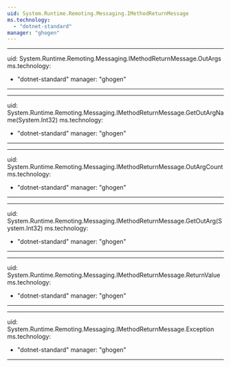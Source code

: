```yaml
---
uid: System.Runtime.Remoting.Messaging.IMethodReturnMessage
ms.technology: 
  - "dotnet-standard"
manager: "ghogen"
---
```


---
uid: System.Runtime.Remoting.Messaging.IMethodReturnMessage.OutArgs
ms.technology: 
  - "dotnet-standard"
manager: "ghogen"
---

---
uid: System.Runtime.Remoting.Messaging.IMethodReturnMessage.GetOutArgName(System.Int32)
ms.technology: 
  - "dotnet-standard"
manager: "ghogen"
---

---
uid: System.Runtime.Remoting.Messaging.IMethodReturnMessage.OutArgCount
ms.technology: 
  - "dotnet-standard"
manager: "ghogen"
---

---
uid: System.Runtime.Remoting.Messaging.IMethodReturnMessage.GetOutArg(System.Int32)
ms.technology: 
  - "dotnet-standard"
manager: "ghogen"
---

---
uid: System.Runtime.Remoting.Messaging.IMethodReturnMessage.ReturnValue
ms.technology: 
  - "dotnet-standard"
manager: "ghogen"
---

---
uid: System.Runtime.Remoting.Messaging.IMethodReturnMessage.Exception
ms.technology: 
  - "dotnet-standard"
manager: "ghogen"
---
